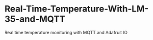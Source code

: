 # Real-Time-Temperature-With-LM-35-and-MQTT
Real time temperature monitoring with MQTT and Adafruit IO
